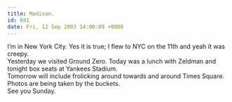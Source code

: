 ```yaml
---
title: Madison.
id: 691
date: Fri, 12 Sep 2003 14:00:09 +0000
---
```


I’m in New York City. Yes it is true; I flew to NYC on the 11th and yeah it was creepy.  
 Yesterday we visited Ground Zero. Today was a lunch with Zeldman and tonight box seats at Yankees Stadium.  
 Tomorrow will include frolicking around towards and around Times Square.  
 Photos are being taken by the buckets.  
 See you Sunday.


